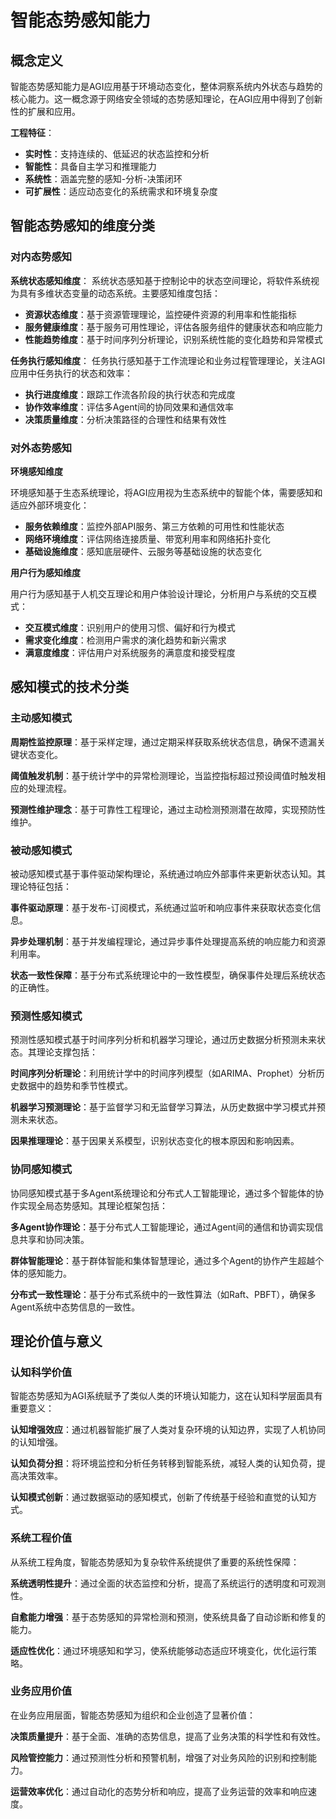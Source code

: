 # 智能态势感知能力

## 概念定义
智能态势感知能力是AGI应用基于环境动态变化，整体洞察系统内外状态与趋势的核心能力。这一概念源于网络安全领域的态势感知理论，在AGI应用中得到了创新性的扩展和应用。

**工程特征**：
- **实时性**：支持连续的、低延迟的状态监控和分析
- **智能性**：具备自主学习和推理能力
- **系统性**：涵盖完整的感知-分析-决策闭环
- **可扩展性**：适应动态变化的系统需求和环境复杂度

## 智能态势感知的维度分类

### 对内态势感知
**系统状态感知维度**：
系统状态感知基于控制论中的状态空间理论，将软件系统视为具有多维状态变量的动态系统。主要感知维度包括：
- **资源状态维度**：基于资源管理理论，监控硬件资源的利用率和性能指标
- **服务健康维度**：基于服务可用性理论，评估各服务组件的健康状态和响应能力
- **性能趋势维度**：基于时间序列分析理论，识别系统性能的变化趋势和异常模式

**任务执行感知维度**：
任务执行感知基于工作流理论和业务过程管理理论，关注AGI应用中任务执行的状态和效率：

- **执行进度维度**：跟踪工作流各阶段的执行状态和完成度
- **协作效率维度**：评估多Agent间的协同效果和通信效率
- **决策质量维度**：分析决策路径的合理性和结果有效性



### 对外态势感知

**环境感知维度**

环境感知基于生态系统理论，将AGI应用视为生态系统中的智能个体，需要感知和适应外部环境变化：

- **服务依赖维度**：监控外部API服务、第三方依赖的可用性和性能状态
- **网络环境维度**：评估网络连接质量、带宽利用率和网络拓扑变化
- **基础设施维度**：感知底层硬件、云服务等基础设施的状态变化

**用户行为感知维度**

用户行为感知基于人机交互理论和用户体验设计理论，分析用户与系统的交互模式：

- **交互模式维度**：识别用户的使用习惯、偏好和行为模式
- **需求变化维度**：检测用户需求的演化趋势和新兴需求
- **满意度维度**：评估用户对系统服务的满意度和接受程度


## 感知模式的技术分类

### 主动感知模式


**周期性监控原理**：基于采样定理，通过定期采样获取系统状态信息，确保不遗漏关键状态变化。

**阈值触发机制**：基于统计学中的异常检测理论，当监控指标超过预设阈值时触发相应的处理流程。

**预测性维护理念**：基于可靠性工程理论，通过主动检测预测潜在故障，实现预防性维护。

### 被动感知模式

被动感知模式基于事件驱动架构理论，系统通过响应外部事件来更新状态认知。其理论特征包括：

**事件驱动原理**：基于发布-订阅模式，系统通过监听和响应事件来获取状态变化信息。

**异步处理机制**：基于并发编程理论，通过异步事件处理提高系统的响应能力和资源利用率。

**状态一致性保障**：基于分布式系统理论中的一致性模型，确保事件处理后系统状态的正确性。

### 预测性感知模式

预测性感知模式基于时间序列分析和机器学习理论，通过历史数据分析预测未来状态。其理论支撑包括：

**时间序列分析理论**：利用统计学中的时间序列模型（如ARIMA、Prophet）分析历史数据中的趋势和季节性模式。

**机器学习预测理论**：基于监督学习和无监督学习算法，从历史数据中学习模式并预测未来状态。

**因果推理理论**：基于因果关系模型，识别状态变化的根本原因和影响因素。

### 协同感知模式

协同感知模式基于多Agent系统理论和分布式人工智能理论，通过多个智能体的协作实现全局态势感知。其理论框架包括：

**多Agent协作理论**：基于分布式人工智能理论，通过Agent间的通信和协调实现信息共享和协同决策。

**群体智能理论**：基于群体智能和集体智慧理论，通过多个Agent的协作产生超越个体的感知能力。

**分布式一致性理论**：基于分布式系统中的一致性算法（如Raft、PBFT），确保多Agent系统中态势信息的一致性。

## 理论价值与意义

### 认知科学价值

智能态势感知为AGI系统赋予了类似人类的环境认知能力，这在认知科学层面具有重要意义：

**认知增强效应**：通过机器智能扩展了人类对复杂环境的认知边界，实现了人机协同的认知增强。

**认知负荷分担**：将环境监控和分析任务转移到智能系统，减轻人类的认知负荷，提高决策效率。

**认知模式创新**：通过数据驱动的感知模式，创新了传统基于经验和直觉的认知方式。

### 系统工程价值

从系统工程角度，智能态势感知为复杂软件系统提供了重要的系统性保障：

**系统透明性提升**：通过全面的状态监控和分析，提高了系统运行的透明度和可观测性。

**自愈能力增强**：基于态势感知的异常检测和预测，使系统具备了自动诊断和修复的能力。

**适应性优化**：通过环境感知和学习，使系统能够动态适应环境变化，优化运行策略。

### 业务应用价值

在业务应用层面，智能态势感知为组织和企业创造了显著价值：

**决策质量提升**：基于全面、准确的态势信息，提高了业务决策的科学性和有效性。

**风险管控能力**：通过预测性分析和预警机制，增强了对业务风险的识别和控制能力。

**运营效率优化**：通过自动化的态势分析和响应，提高了业务运营的效率和响应速度。


